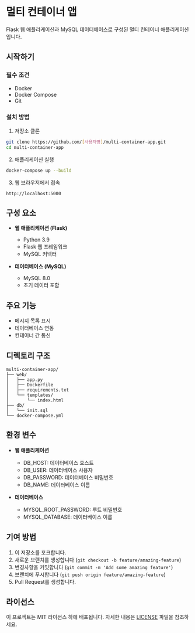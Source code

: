 # 멀티 컨테이너 앱

Flask 웹 애플리케이션과 MySQL 데이터베이스로 구성된 멀티 컨테이너 애플리케이션입니다.

## 시작하기

### 필수 조건
- Docker
- Docker Compose
- Git

### 설치 방법

1. 저장소 클론
```bash
git clone https://github.com/[사용자명]/multi-container-app.git
cd multi-container-app
```

2. 애플리케이션 실행
```bash
docker-compose up --build
```

3. 웹 브라우저에서 접속
```
http://localhost:5000
```

## 구성 요소

- **웹 애플리케이션 (Flask)**
  - Python 3.9
  - Flask 웹 프레임워크
  - MySQL 커넥터

- **데이터베이스 (MySQL)**
  - MySQL 8.0
  - 초기 데이터 포함

## 주요 기능

- 메시지 목록 표시
- 데이터베이스 연동
- 컨테이너 간 통신

## 디렉토리 구조

```
multi-container-app/
├── web/
│   ├── app.py
│   ├── Dockerfile
│   ├── requirements.txt
│   └── templates/
│       └── index.html
├── db/
│   └── init.sql
└── docker-compose.yml
```

## 환경 변수

- **웹 애플리케이션**
  - DB_HOST: 데이터베이스 호스트
  - DB_USER: 데이터베이스 사용자
  - DB_PASSWORD: 데이터베이스 비밀번호
  - DB_NAME: 데이터베이스 이름

- **데이터베이스**
  - MYSQL_ROOT_PASSWORD: 루트 비밀번호
  - MYSQL_DATABASE: 데이터베이스 이름

## 기여 방법

1. 이 저장소를 포크합니다.
2. 새로운 브랜치를 생성합니다 (`git checkout -b feature/amazing-feature`)
3. 변경사항을 커밋합니다 (`git commit -m 'Add some amazing feature'`)
4. 브랜치에 푸시합니다 (`git push origin feature/amazing-feature`)
5. Pull Request를 생성합니다.

## 라이선스

이 프로젝트는 MIT 라이선스 하에 배포됩니다. 자세한 내용은 [LICENSE](LICENSE) 파일을 참조하세요. 